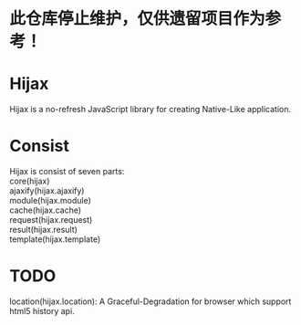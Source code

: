 此仓库停止维护，仅供遗留项目作为参考！
=======

Hijax
=======
Hijax is a no-refresh JavaScript library for creating Native-Like application.

Consist
=======
Hijax is consist of seven parts: <br />
core(hijax)<br />
ajaxify(hijax.ajaxify)<br />
module(hijax.module)<br />
cache(hijax.cache)<br />
request(hijax.request)<br />
result(hijax.result)<br />
template(hijax.template)

TODO
=======
location(hijax.location): A Graceful-Degradation for browser which support html5 history api.
